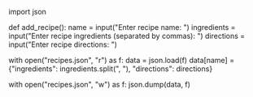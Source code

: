 import json

def add_recipe():
 name = input("Enter recipe name: ")
    ingredients = input("Enter recipe ingredients (separated by commas): ")
    directions = input("Enter recipe directions: ")
    
with open("recipes.json", "r") as f:
        data = json.load(f)
        data[name] = {"ingredients": ingredients.split(", "), "directions": directions}
    
 with open("recipes.json", "w") as f:
        json.dump(data, f)
